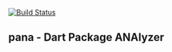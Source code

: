 [![Build Status](https://travis-ci.org/kevmoo/pana.dart.svg?branch=master)](https://travis-ci.org/kevmoo/pana.dart)

## pana - Dart Package ANAlyzer
